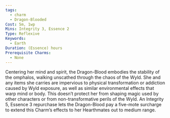 ```yaml
---
tags:
  - charm
  - Dragon-Blooded
Cost: 5m, 1wp
Mins: Integrity 3, Essence 2
Type: Reflexive
Keywords:
  - Earth
Duration: (Essence) hours
Prerequisite Charms:
  - None
---
```

Centering her mind and spirit, the Dragon-Blood embodies the stability of the omphalos, walking unscathed through the chaos of the Wyld. She and any items she carries are impervious to physical transformation or addiction caused by Wyld exposure, as well as similar environmental effects that warp mind or body. This doesn’t protect her from shaping magic used by other characters or from non-transformative perils of the Wyld. An Integrity 5, Essence 3 repurchase lets the Dragon-Blood pay a five-mote surcharge to extend this Charm’s effects to her Hearthmates out to medium range.